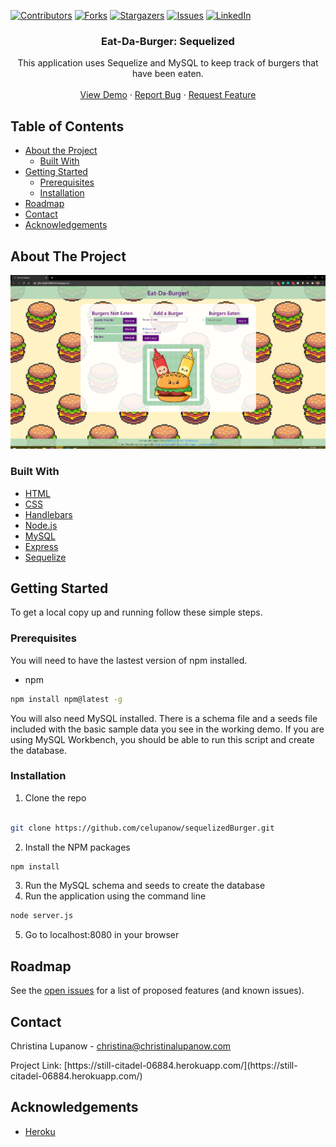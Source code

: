 <!-- PROJECT SHIELDS -->

[![Contributors][contributors-shield]][contributors-url] [![Forks][forks-shield]][forks-url] [![Stargazers][stars-shield]][stars-url] [![Issues][issues-shield]][issues-url] [![LinkedIn][linkedin-shield]][linkedin-url]

 
<h3 align="center">Eat-Da-Burger: Sequelized</h3>
<p align="center">
This application uses Sequelize and MySQL to keep track of burgers that have been eaten.
<br />
<br />
<a href="https://still-citadel-06884.herokuapp.com/">View Demo</a>
·
<a href="https://github.com/celupanow/sequelizedBurger/issues">Report Bug</a>
·
<a href="https://github.com/celupanow/sequelizedBurger/issues">Request Feature</a>

</p>

</p>
<!-- TABLE OF CONTENTS -->

## Table of Contents

* [About the Project](#about-the-project)
	* [Built With](#built-with)
* [Getting Started](#getting-started)
	* [Prerequisites](#prerequisites)
	* [Installation](#installation)
* [Roadmap](#roadmap)
* [Contact](#contact)
* [Acknowledgements](#acknowledgements)

 
<!-- ABOUT THE PROJECT -->

## About The Project
![Eat-Da-Burger: Sequelized](./public/assets/img/eatdaburgersequelize-still-citadel.png "Eat-Da-Burger: Sequelized")

### Built With
* [HTML](https://developer.mozilla.org/en-US/docs/Web/HTML)
* [CSS](https://developer.mozilla.org/en-US/docs/Web/CSS)
* [Handlebars](https://handlebarsjs.com/)
* [Node.js](https://nodejs.org)
* [MySQL](https://www.mysql.com/)
* [Express](https://expressjs.com/)
* [Sequelize](https://sequelize.org/)

<!-- GETTING STARTED -->

## Getting Started
To get a local copy up and running follow these simple steps.


### Prerequisites

You will need to have the lastest version of npm installed.
* npm
```sh
npm install npm@latest -g
```
You will also need MySQL installed. There is a schema file and a seeds file included with the basic sample data you see in the working demo. If you are using MySQL Workbench, you should be able to run this script and create the database.
  
### Installation

1. Clone the repo

```sh

git clone https://github.com/celupanow/sequelizedBurger.git

```
2. Install the NPM packages
```sh
npm install
```
3. Run the MySQL schema and seeds to create the database
4. Run the application using the command line
```sh
node server.js
```
5. Go to localhost:8080 in your browser

<!-- ROADMAP -->

## Roadmap

  

See the [open issues](https://github.com/celupanow/sequelizedBurger/issues) for a list of proposed features (and known issues).

<!-- CONTACT -->

## Contact
Christina Lupanow - christina@christinalupanow.com
<p>
Project Link: [https://still-citadel-06884.herokuapp.com/](https://still-citadel-06884.herokuapp.com/)

<!-- ACKNOWLEDGEMENTS -->

## Acknowledgements
* [Heroku](https://heroku.com)


<!-- MARKDOWN LINKS & IMAGES -->

<!-- https://www.markdownguide.org/basic-syntax/#reference-style-links -->

[contributors-shield]: https://img.shields.io/github/contributors/celupanow/sequelizedBurger.svg?style=flat-square

[contributors-url]: https://github.com/celupanow/sequelizedBurger/graphs/contributors

[forks-shield]: https://img.shields.io/github/forks/celupanow/sequelizedBurger.svg?style=flat-square

[forks-url]: https://github.com/celupanow/sequelizedBurger/network/members

[stars-shield]: https://img.shields.io/github/stars/celupanow/sequelizedBurger.svg?style=flat-square

[stars-url]: https://github.com/celupanow/sequelizedBurger/stargazers

[issues-shield]: https://img.shields.io/github/issues/celupanow/sequelizedBurger.svg?style=flat-square

[issues-url]: https://github.com/celupanow/sequelizedBurger/issues

[license-shield]: https://img.shields.io/github/license/celupanow/sequelizedBurger.svg?style=flat-square

[license-url]: https://github.com/celupanow/sequelizedBurger/blob/master/LICENSE.txt

[linkedin-shield]: https://img.shields.io/badge/-LinkedIn-black.svg?style=flat-square&logo=linkedin&colorB=555

[linkedin-url]: https://www.linkedin.com/in/christinalupanow

[product-screenshot]: images/screenshot.png

<!--stackedit_data:
eyJoaXN0b3J5IjpbLTQ1OTg5Nzk3MywtOTk2NjI5MzU3LDE5MT
Q4NDQyNjUsMTIwMzQ5ODcyOF19
-->